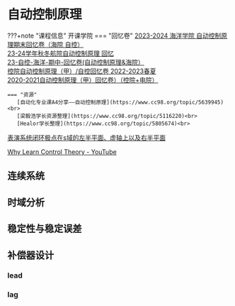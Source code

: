 # 自动控制原理

???+note "课程信息"
	开课学院
    === "回忆卷"
       [2023-2024 海洋学院 自动控制原理期末回忆卷（海院 自控）](https://www.cc98.org/topic/5801048)<br>
       [23-24学年秋冬航院自动控制原理 回忆](https://www.cc98.org/topic/5797599)<br>
       [23-自控-海洋-期中-回忆卷(自动控制原理&海院）](https://www.cc98.org/topic/5750932)<br>
       [控院自动控制原理（甲）/自控回忆卷 2022-2023春夏](https://www.cc98.org/topic/5644437/1#1)<br>
       [2020-2021自动控制原理（甲）回忆卷）（控院+电院）](https://www.cc98.org/topic/5116198/1#1)<br>
       

    === "资源"
       [自动化专业课A4分享——自动控制原理](https://www.cc98.org/topic/5639945)<br>
       [梁毅浩学长资源整理](https://www.cc98.org/topic/5116220)<br>
       [Healor学长整理](https://www.cc98.org/topic/5805674)<br>


[表演系统闭环极点在s域的左半平面、虚轴上以及右半平面](https://www.bilibili.com/video/BV1R8411P7YF/?spm_id_from=333.337.search-card.all.click)

[Why Learn Control Theory - YouTube](https://www.youtube.com/watch?v=oBc_BHxw78s&list=PLUMWjy5jgHK1NC52DXXrriwihVrYZKqjk&index=1)


## 连续系统

## 时域分析

## 稳定性与稳定误差

## 补偿器设计

### lead

### lag
